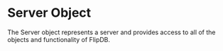 # Server Object

The Server object represents a server and provides access to all of the
objects and functionality of FlipDB.
